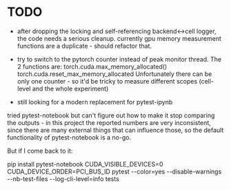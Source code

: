 # TODO

- after dropping the locking and self-referencing backend<->cell logger, the code needs a serious cleanup. currently gpu memory measurement functions are a duplicate - should refactor that.

- try to switch to the pytorch counter instead of peak monitor thread. The 2 functions are:
torch.cuda.max_memory_allocated()
torch.cuda.reset_max_memory_allocated
Unfortunately there can be only one counter - so it'd be tricky to measure different scopes (cell-level and the whole experiment)

- still looking for a modern replacement for pytest-ipynb

tried pytest-notebook but can't figure out how to make it stop comparing the outputs - in this project the reported numbers are very inconsistent, since there are many external things that can influence those, so the default functionality of pytest-notebook is a no-go.

But if I come back to it:

pip install pytest-notebook
CUDA_VISIBLE_DEVICES=0 CUDA_DEVICE_ORDER=PCI_BUS_ID pytest --color=yes --disable-warnings --nb-test-files --log-cli-level=info tests
